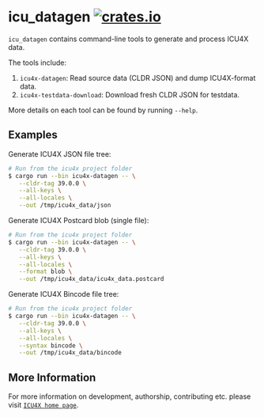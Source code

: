 # icu_datagen [![crates.io](http://meritbadge.herokuapp.com/icu_datagen)](https://crates.io/crates/icu_datagen)

`icu_datagen` contains command-line tools to generate and process ICU4X data.

The tools include:

1. `icu4x-datagen`: Read source data (CLDR JSON) and dump ICU4X-format data.
2. `icu4x-testdata-download`: Download fresh CLDR JSON for testdata.

More details on each tool can be found by running `--help`.

## Examples

Generate ICU4X JSON file tree:

```bash
# Run from the icu4x project folder
$ cargo run --bin icu4x-datagen -- \
   --cldr-tag 39.0.0 \
   --all-keys \
   --all-locales \
   --out /tmp/icu4x_data/json
```

Generate ICU4X Postcard blob (single file):

```bash
# Run from the icu4x project folder
$ cargo run --bin icu4x-datagen -- \
   --cldr-tag 39.0.0 \
   --all-keys \
   --all-locales \
   --format blob \
   --out /tmp/icu4x_data/icu4x_data.postcard
```

Generate ICU4X Bincode file tree:

```bash
# Run from the icu4x project folder
$ cargo run --bin icu4x-datagen -- \
   --cldr-tag 39.0.0 \
   --all-keys \
   --all-locales \
   --syntax bincode \
   --out /tmp/icu4x_data/bincode
```

## More Information

For more information on development, authorship, contributing etc. please visit [`ICU4X home page`](https://github.com/unicode-org/icu4x).
